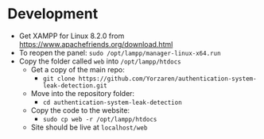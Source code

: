 # Development

* Get XAMPP for Linux 8.2.0 from <https://www.apachefriends.org/download.html>
* To reopen the panel: `sudo /opt/lampp/manager-linux-x64.run`
* Copy the folder called `web` into `/opt/lampp/htdocs`
  * Get a copy of the main repo:
    * `git clone https://github.com/Yorzaren/authentication-system-leak-detection.git`
  * Move into the repository folder:
    * `cd authentication-system-leak-detection`
  * Copy the code to the website:
    * `sudo cp web -r /opt/lampp/htdocs`
  * Site should be live at `localhost/web`